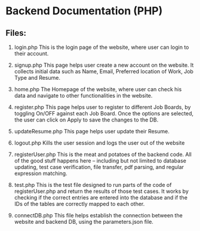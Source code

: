 # Backend Documentation (PHP)

## Files:
1. login.php
This is the login page of the website, where user can login to their account.

2. signup.php
This page helps user create a new account on the website. It collects initial data such as Name, Email, Preferred location of Work, Job Type and Resume.

3. home.php
The Homepage of the website, where user can check his data and navigate to other functionalities in the website.

4. register.php
This page helps user to register to different Job Boards, by toggling On/OFF against each Job Board. Once the options are selected, the user can click on Apply to save the changes to the DB.

5. updateResume.php
This page helps user update their Resume.

6. logout.php
Kills the user session and logs the user out of the website

7. registerUser.php
This is the meat and potatoes of the backend code. All of the good stuff happens here – including but
not limited to database updating, test case verification, file transfer, pdf parsing, and regular expression matching.

8. test.php
This is the test file designed to run parts of the code of registerUser.php and return the results of those test cases. It works by checking if the correct entries are entered into the database and if the IDs of the tables are correctly mapped to each other.

9. connectDB.php
This file helps establish the connection between the website and backend DB, using the parameters.json file.
